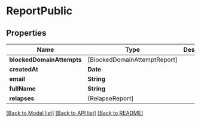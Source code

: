 # ReportPublic

## Properties
Name | Type | Description | Notes
------------ | ------------- | ------------- | -------------
**blockedDomainAttempts** | [BlockedDomainAttemptReport] |  | 
**createdAt** | **Date** |  | [optional] 
**email** | **String** |  | 
**fullName** | **String** |  | 
**relapses** | [RelapseReport] |  | 

[[Back to Model list]](../README.md#documentation-for-models) [[Back to API list]](../README.md#documentation-for-api-endpoints) [[Back to README]](../README.md)


